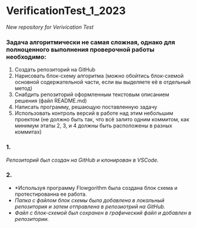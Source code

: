 # VerificationTest_1_2023
*New repository for Verivication Test*

### **Задача алгоритмически не самая сложная, однако для полноценного выполнения проверочной работы необходимо:**

1. Создать репозиторий на GitHub
2. Нарисовать блок-схему алгоритма (можно обойтись блок-схемой основной содержательной части, если вы выделяете её в отдельный метод)
3. Снабдить репозиторий оформленным текстовым описанием решения (файл README.md)
4. Написать программу, решающую поставленную задачу
5. Использовать контроль версий в работе над этим небольшим проектом (не должно быть так, что всё залито одним коммитом, как минимум этапы 2, 3, и 4 должны быть расположены в разных коммитах)


### 1. 

*Репозиторий был создан на GitHub и клонирован в VSCode.*

### 2. 
* *Используя программу Flowgorithm была создана блок схема и протестированна ее работа.
* *Папка с файлом блок схемы была добавлена в локальный репозитория и затем отправлена в репозиотрий на GitHub.*
* *Файл с блок-схемой был сохранен в графический файл и добавлен в репозитории.*

